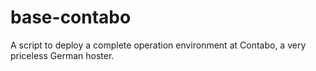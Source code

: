 # base-contabo
A script to deploy a complete operation environment at Contabo, a very priceless German hoster.
